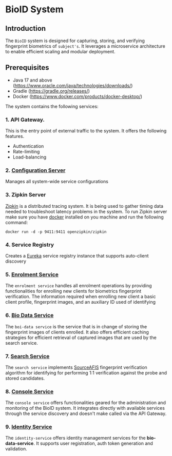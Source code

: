 # BioID System

## Introduction

The `BioID` system is designed for capturing, storing, and verifying fingerprint biometrics of `subject's`.
It leverages a microservice architecture to enable efficient scaling and modular deployment. 

## Prerequisites
- Java 17 and above (https://www.oracle.com/java/technologies/downloads/)
- Gradle (https://gradle.org/releases/)
- Docker (https://www.docker.com/products/docker-desktop/)

The system contains the following services:

### 1. API Gateway.
This is the entry point of external traffic to the system. It offers the following features.
- Authentication
- Rate-limiting
- Load-balancing

### 2. [Configuration Server](config-server/README.md)
Manages all system-wide service configurations

### 3. Zipkin Server
[Zipkin](https://hub.docker.com/r/openzipkin/zipkin) is a distributed tracing system. It is being used to gather timing data needed to troubleshoot 
latency problems in the system.
To run Zipkin server make sure you have [docker](https://www.docker.com/products/docker-desktop/) installed on you machine and run the following command:
```shell
docker run -d -p 9411:9411 openzipkin/zipkin
```

### 4. Service Registry
Creates a [Eureka](https://spring.io/guides/gs/service-registration-and-discovery/) service registry instance that supports auto-client discovery

### 5. [Enrolment Service](enrolment-service/README.md)
The `enrolment service` handles all enrolment operations by providing functionalities for enrolling new clients for 
biometrics fingerprint verification. The information required when enrolling new client a basic client profile, 
fingerprint images, and an auxiliary ID used of identifying 

### 6. [Bio Data Service](bio-data-service/README.md)
The `boi-data service` is the service that is in change of storing the fingerprint images of clients enrolled. It also 
offers efficient caching strategies for efficient retrieval of captured images that are used by the search service.

### 7. [Search Service](search-service/README.md)
The `search service` implements [SourceAFIS](https://sourceafis.machinezoo.com/java) fingerprint verification algorithm for 
identifying for performing 1:1 verification against the probe and stored candidates.

### 8. [Console Service](console-service/README.md)
The `console service` offers functionalities geared for the administration and monitoring of the BioID system. It integrates 
directly with available services through the service discovery and doesn't make called via the API Gateway.

### 9. [Identity Service](identity-service/README.md)
The `identity-service` offers identity management services for the **bio-data-service**. It supports user registration, 
auth token generation and validation.
